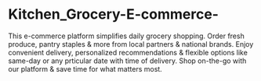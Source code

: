 # Kitchen_Grocery-E-commerce-
This e-commerce platform simplifies daily grocery shopping. Order fresh produce, pantry staples &amp; more from local partners &amp; national brands. Enjoy convenient delivery, personalized recommendations &amp; flexible options like same-day or any prticular date with time of  delivery. Shop on-the-go with our platform &amp; save time for what matters most.
